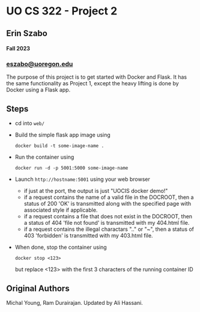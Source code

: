 
# UO CS 322 - Project 2  

## Erin Szabo
#### Fall 2023
### eszabo@uoregon.edu


The purpose of this project is to get started with Docker and Flask. It has the same functionality as Project 1, except the heavy lifting is done by Docker using a Flask app.

## Steps

-  cd into `web/` 
-  Build the simple flask app image using
    ```
    docker build -t some-image-name .
    ```
- Run the container using

  ```
  docker run -d -p 5001:5000 some-image-name
  ```
 - Launch `http://hostname:5001` using your web browser 

    - if just at the port, the output is just "UOCIS docker demo!"
    - if a request contains the name of a valid file in the DOCROOT, then a status of 200 'OK' is transmitted along with the specified page with associated style if applicable. 
    - if a request contains a file that does not exist in the DOCROOT, then a status of 404 'file not found' is transmitted with my 404.html file.
    - if a request contains the illegal charactars ".." or "~", then a status of 403 'forbidden' is transmitted with my 403.html file.

- When done, stop the container using
    ```
    docker stop <123>
    ```
    but replace <123> with the first 3 characters of the running container ID


## Original Authors

Michal Young, Ram Durairajan. Updated by Ali Hassani.
